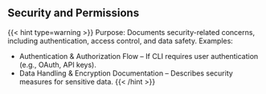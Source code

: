 ## Security and Permissions

{{< hint type=warning >}} Purpose: Documents security-related concerns, including authentication, access control, and data safety.
Examples:
- Authentication & Authorization Flow – If CLI requires user authentication (e.g., OAuth, API keys).
- Data Handling & Encryption Documentation – Describes security measures for sensitive data.
{{< /hint >}}
